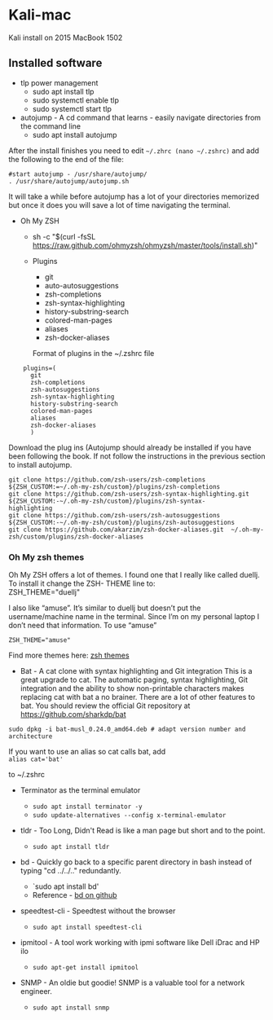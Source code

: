 # Kali-mac
Kali install on 2015 MacBook 1502

## Installed software
* tlp power management
    - sudo apt install tlp
    - sudo systemctl enable tlp
    - sudo systemctl start tlp
* autojump - A cd command that learns - easily navigate directories from the command line
  - sudo apt install autojump

After the install finishes you need to edit `~/.zhrc (nano ~/.zshrc)` and add the following to the end of the
file:
```
#start autojump - /usr/share/autojump/
. /usr/share/autojump/autojump.sh
```

It will take a while before autojump has a lot of your directories memorized but once it does you will save a lot
of time navigating the terminal.

* Oh My ZSH
  - sh -c "$(curl -fsSL https://raw.github.com/ohmyzsh/ohmyzsh/master/tools/install.sh)"
  - Plugins
      - git
      - auto-autosuggestions
      - zsh-completions
      - zsh-syntax-highlighting
      - history-substring-search
      - colored-man-pages
      - aliases
      - zsh-docker-aliases
   
    Format of plugins in the ~/.zshrc file
```
    plugins=(
      git
      zsh-completions
      zsh-autosuggestions
      zsh-syntax-highlighting
      history-substring-search
      colored-man-pages
      aliases
      zsh-docker-aliases
      )
```
Download the plug ins (Autojump should already be installed if you have been following the book. If not
follow the instructions in the previous section to install autojump.
```
git clone https://github.com/zsh-users/zsh-completions ${ZSH_CUSTOM:=~/.oh-my-zsh/custom}/plugins/zsh-completions
git clone https://github.com/zsh-users/zsh-syntax-highlighting.git ${ZSH_CUSTOM:-~/.oh-my-zsh/custom}/plugins/zsh-syntax-
highlighting
git clone https://github.com/zsh-users/zsh-autosuggestions ${ZSH_CUSTOM:-~/.oh-my-zsh/custom}/plugins/zsh-autosuggestions
git clone https://github.com/akarzim/zsh-docker-aliases.git  ~/.oh-my-zsh/custom/plugins/zsh-docker-aliases
```
### Oh My zsh themes
Oh My ZSH offers a lot of themes. I found one that I really like called duellj. To install it change the ZSH-
THEME line to:  
ZSH_THEME="duellj"  

I also like “amuse”. It’s similar to duellj but doesn’t put the username/machine name in the terminal. Since I’m
on my personal laptop I don’t need that information. To use “amuse”  

`ZSH_THEME="amuse"`

Find more themes here: [zsh themes](https://github.com/ohmyzsh/ohmyzsh/wiki/Themes)

* Bat - A cat clone with syntax highlighting and Git integration
This is a great upgrade to cat. The automatic paging, syntax highlighting, Git integration and the ability to show
non-printable characters makes replacing cat with bat a no brainer.
There are a lot of other features to bat. You should review the official Git repository at
https://github.com/sharkdp/bat

`sudo dpkg -i bat-musl_0.24.0_amd64.deb # adapt version number and architecture`

If you want to use an alias so cat calls bat, add  
`alias cat='bat'`

to ~/.zshrc

- Terminator as the terminal emulator
  - `sudo apt install terminator -y`
  - `sudo update-alternatives --config x-terminal-emulator`
 
- tldr - Too Long, Didn't Read is like a man page but short and to the point.
  - `sudo apt install tldr`
 
- bd - Quickly go back to a specific parent directory in bash instead of typing "cd ../../.." redundantly.
  - `sudo apt install bd'
  - Reference - [bd on github](https://github.com/vigneshwaranr/bd)  

- speedtest-cli - Speedtest without the browser
  - `sudo apt install speedtest-cli`
 
- ipmitool - A tool work working with ipmi software like Dell iDrac and HP ilo
  - `sudo apt-get install ipmitool`
 
- SNMP - An oldie but goodie! SNMP is a valuable tool for a network engineer.
  - `sudo apt install snmp`
